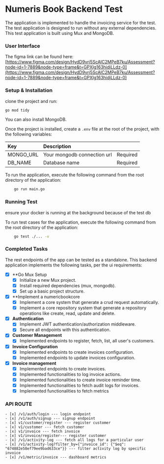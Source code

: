 # Numeris Book Backend Test

The application is implemented to handle the invoicing service for the test.
The test application is designed to run without any external dependencies.
This test application is built using Mux and MongoDB.

### User Interface
The figma link can be found here:
[https://www.figma.com/design/HydD9vrj5ScAlC2MPeB7ku/Assessment?node-id=1-7889&node-type=frame&t=GPXIg163hidjLLdz-0](https://www.figma.com/design/HydD9vrj5ScAlC2MPeB7ku/Assessment?node-id=1-7889&node-type=frame&t=GPXIg163hidjLLdz-0)


### Setup & Installation

clone the project and run:
```sh
go mod tidy
```

You can also install MongoDB.

Once the project is installed, create a `.env` file at the root of the project, with the following variables:

| Key                  | Description                 |          |
|:---------------------|:----------------------------|:---------|
| MONGO_URL            | Your mongodb connection url | Required |
| DB_NAME              | Database name               | Required |

To run the application, execute the following command from the root directory of the application:
```sh
    go run main.go
```

### Running Test

ensure your docker is running at the background because of the test db

To run test cases for the application, execute the following command from the root directory of the application:
```sh
    go test ./... -v
```

### Completed Tasks
The rest endpoints of the app can be tested as a standalone.
This backend application implements the following tasks, per the ui requirements:

- [x] **Go Mux Setup
    - [x] Initialize a new Mux project.
    - [x] Install required dependencies (mux, mongodb).
    - [x] Set up a basic project structure.

- [x] **Implement a numericbookcore
    - [x] Implement a core system that generate a crud request automatically.
    - [x] Implement a core repository system that generate a repository operations like create, read, update and delete.

- [x] **Authentication**
    - [x] Implement JWT authentication/authorization middleware.
    - [x] Secure all endpoints with this authentication.

- [x] **Customer Management**
    - [x] Implemented endpoints to register, fetch, list, all user's customers.

- [x] **Invoice Configuration**
    - [x] Implemented endpoints to create invoices configuration.
    - [x] Implemented endpoints to update invoices configuration.

- [x] **Invoice management**
    - [x] Implemented endpoints to create invoices.
    - [x] Implemented functionalities to log invoice actions.
    - [x] Implemented functionalities to create invoice reminder time.
    - [x] Implemented functionalities to fetch audit logs for invoices.
    - [x] Implemented functionalities to fetch metrics

### API ROUTE
    - [x] /v1/auth/login --- login endpoint
    - [x] /v1/auth/signup --- signup endpoint
    - [x] v1/customer/register --- register customer
    - [x] v1/customer --- fetch customer
    - [x] v1/invoice --- fetch invoice
    - [x] v1/invoice/register--- register customer
    - [x] /v1/activity-log --- fetch all logs for a particular user
    - [x] /v1/activity-log?filter_by={"invoice_id": {"$eq": "674882e58ef79ee9bad633ce"}} --- filter activity log by specific invoice 
    - [x] /v1/metric/invoice --- dashboard metrics
